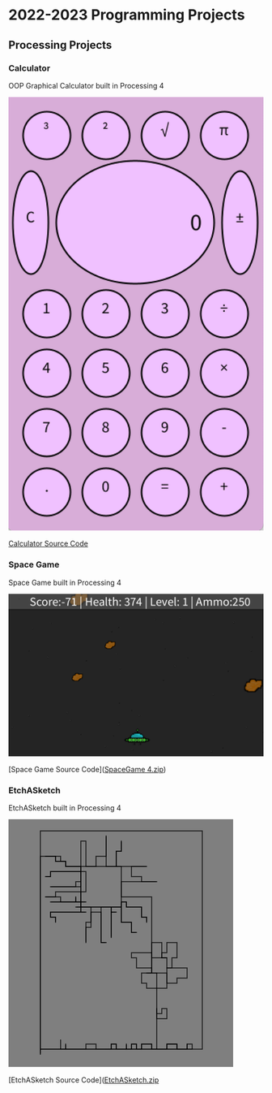 # 2022-2023 Programming Projects

## Processing Projects

### Calculator 

OOP Graphical Calculator built in Processing 4

![Running Calculator](https://github.com/lillamorrow/pmprogrammingportfolio/blob/main/images/calc.png?raw=true)

[Calculator Source Code]([Calculator.zip](https://github.com/lillamorrow/pmprogrammingportfolio/files/10758566/Calculator.zip))

### Space Game

Space Game built in Processing 4

![Running Space Game](https://github.com/lillamorrow/pmprogrammingportfolio/blob/main/images/SpaceGame.png?raw=true)

[Space Game Source Code]([SpaceGame 4.zip](https://github.com/lillamorrow/pmprogrammingportfolio/files/10758579/SpaceGame.4.zip))

### EtchASketch

EtchASketch built in Processing 4

![Running EtchASketch](https://github.com/lillamorrow/pmprogrammingportfolio/blob/main/images/EtchASketch.png?raw=true)

[EtchASketch Source Code]([EtchASketch.zip](https://github.com/lillamorrow/pmprogrammingportfolio/files/10852674/EtchASketch.zip)
